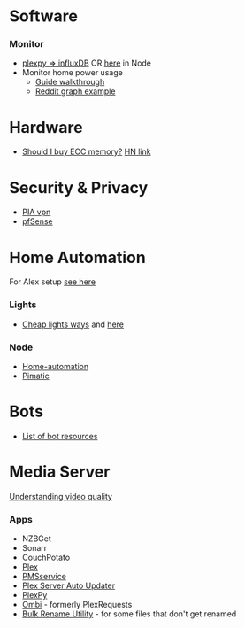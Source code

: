 # Software

### Monitor
- [plexpy => influxDB](https://github.com/JeordyR/plexpyInflux) OR [here](https://github.com/brettinternet/plexpy2influx) in Node
- Monitor home power usage
    - [Guide walkthrough](https://home-assistant.io/components/sensor.dsmr/)
    - [Reddit graph example](https://www.reddit.com/r/homelab/comments/7kpbn9/finally_finished_up_my_wholehome_electricity/)

# Hardware
- [Should I buy ECC memory?](https://danluu.com/why-ecc/) [HN link](https://news.ycombinator.com/item?id=14206635)

# Security & Privacy
- [PIA vpn](https://www.privateinternetaccess.com/)
- [pfSense](../devops/pfsense.md)


# Home Automation
For Alex setup [see here](./alexa-echo.md)

### Lights
- [Cheap lights ways](https://timleland.com/wireless-power-outlets/) and [here](https://www.samkear.com/hardware/control-power-outlets-wirelessly-raspberry-pi)

### Node
- [Home-automation](https://github.com/deepsyx/home-automation)
- [Pimatic](https://pimatic.org/)


# Bots
- [List of bot resources](https://github.com/BotCube/awesome-bots)


# Media Server
[Understanding video quality](https://github.com/leandromoreira/digital_video_introduction)

### Apps
- NZBGet
- Sonarr
- CouchPotato
- [Plex](https://www.plex.tv/)
- [PMSservice](https://github.com/cjmurph/PmsService)
- [Plex Server Auto Updater](https://github.com/TechieGuy12/PlexServerAutoUpdater)
- [PlexPy](https://github.com/JonnyWong16/plexpy)
- [Ombi](https://github.com/tidusjar/Ombi) - formerly PlexRequests
- [Bulk Rename Utility](http://www.bulkrenameutility.co.uk/Main_Intro.php) - for some files that don't get renamed
